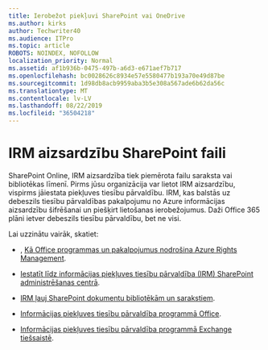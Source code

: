 ```yaml
---
title: Ierobežot piekļuvi SharePoint vai OneDrive
ms.author: kirks
author: Techwriter40
ms.audience: ITPro
ms.topic: article
ROBOTS: NOINDEX, NOFOLLOW
localization_priority: Normal
ms.assetid: af1b936b-0475-497b-a6d3-e671aef7b717
ms.openlocfilehash: bc0028626c8934e57e5580477b193a70e49d87be
ms.sourcegitcommit: 1d98db8acb9959aba3b5e308a567ade6b62da56c
ms.translationtype: MT
ms.contentlocale: lv-LV
ms.lasthandoff: 08/22/2019
ms.locfileid: "36504218"
---
```

# <a name="irm-protection-to-sharepoint-files"></a>IRM aizsardzību SharePoint faili


SharePoint Online, IRM aizsardzība tiek piemērota failu saraksta vai bibliotēkas līmenī. Pirms jūsu organizācija var lietot IRM aizsardzību, vispirms jāiestata piekļuves tiesību pārvaldību. IRM, kas balstās uz debeszils tiesību pārvaldības pakalpojumu no Azure informācijas aizsardzību šifrēšanai un piešķirt lietošanas ierobežojumus. Daži Office 365 plāni ietver debeszils tiesību pārvaldību, bet ne visi. 

Lai uzzinātu vairāk, skatiet:

- , [Kā Office programmas un pakalpojumus nodrošina Azure Rights Management](https://docs.microsoft.com/azure/information-protection/understand-explore/office-apps-services-support).

- [Iestatīt līdz informācijas piekļuves tiesību pārvaldība (IRM) SharePoint administrēšanas centrā](https://docs.microsoft.com/office365/securitycompliance/set-up-irm-in-sp-admin-center).

- [IRM ļauj SharePoint dokumentu bibliotēkām un sarakstiem](https://docs.microsoft.com/office365/securitycompliance/set-up-irm-in-sp-admin-center#irm-enable-sharepoint-document-libraries-and-lists).

- [Informācijas piekļuves tiesību pārvaldība programmā Office](https://support.office.com/Article/Information-Rights-Management-in-Office-c7a70797-6b1e-493f-acf7-92a39b85e30c).

- [Informācijas piekļuves tiesību pārvaldība programmā Exchange tiešsaistē](https://docs.microsoft.com/office365/SecurityCompliance/information-rights-management-in-exchange-online).


